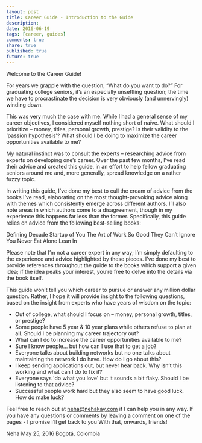 ```yaml
---
layout: post
title: Career Guide - Introduction to the Guide
description: 
date: 2016-06-19
tags: [career, guides]
comments: true
share: true
published: true
future: true
---
```


Welcome to the Career Guide! 

For years we grapple with the question, “What do you want to do?” 
For graduating college seniors, it’s an especially unsettling question; the time we have to procrastinate the decision is very obviously (and unnervingly) winding down.

This was very much the case with me. While I had a general sense of my career objectives, I considered myself nothing short of naïve. What should I prioritize – money, titles, personal growth, prestige? Is their validity to the ‘passion hypothesis’? What should I be doing to maximize the career opportunities available to me? 

My natural instinct was to consult the experts – researching advice from experts on developing one’s career. Over the past few months, I’ve read their advice and created this guide, in an effort to help fellow graduating seniors around me and, more generally, spread knowledge on a rather fuzzy topic.

In writing this guide, I’ve done my best to cull the cream of advice from the books I’ve read, elaborating on the most thought-provoking advice along with themes which consistently emerge across different authors. I’ll also note areas in which authors come to a disagreement, though in my experience this happens far less than the former. Specifically, this guide relies on advice from the following best-selling books: 

Defining Decade
Startup of You
The Art of Work
So Good They Can’t Ignore You
Never Eat Alone
Lean In

Please note that I’m not a career expert in any way; I’m simply defaulting to the experience and advice highlighted by these pieces. I’ve done my best to provide references throughout the guide to the books which support a given idea; if the idea peaks your interest, you’re free to delve into the details via the book itself. 

This guide won’t tell you which career to pursue or answer any million dollar question. Rather, I hope it will provide insight to the following questions, based on the insight from experts who have years of wisdom on the topic:

-	Out of college, what should I focus on – money, personal growth, titles, or prestige? 
-	Some people have 5 year & 10 year plans while others refuse to plan at all. Should I be planning my career trajectory out?  
-	What can I do to increase the career opportunities available to me?
-	Sure I know people… but how can I use that to get a job?
-	Everyone talks about building networks but no one talks about maintaining the network I do have. How do I go about this?
-	I keep sending applications out, but never hear back. Why isn’t this working and what can I do to fix it?
-	Everyone says 'do what you love' but it sounds a bit flaky. Should I be listening to that advice?
-	Successful people work hard but they also seem to have good luck. How do make luck?

Feel free to reach out at <neha@nehakay.com> if I can help you in any way. If you have any questions or comments by leaving a comment on one of the pages - I promise I’ll get back to you  With that, onwards, friends!

Neha 
May 25, 2016
Bogotá, Colombia

